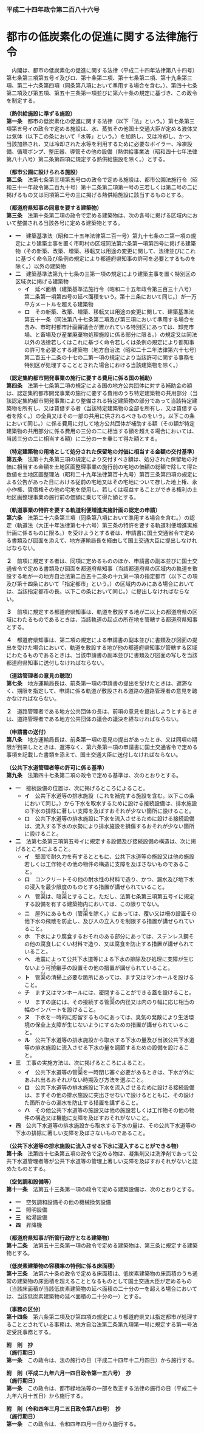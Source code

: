 ### 平成二十四年政令第二百八十六号  
# 都市の低炭素化の促進に関する法律施行令  
　内閣は、都市の低炭素化の促進に関する法律（平成二十四年法律第八十四号）第七条第三項第五号イ及びロ、第十条第二項、第十七条第二項、第十九条第三項、第二十六条第四項（同条第八項において準用する場合を含む。）、第四十七条第二項及び第五項、第五十三条第一項並びに第六十条の規定に基づき、この政令を制定する。  
  
**（熱供給施設に準ずる施設）**  
**第一条**　都市の低炭素化の促進に関する法律（以下「法」という。）第七条第三項第五号イの政令で定める施設は、水、蒸気その他国土交通大臣が定める液体又は気体（以下この条において「水等」という。）を加熱し、又は冷却し、かつ、当該加熱され、又は冷却された水等を利用するために必要なボイラー、冷凍設備、循環ポンプ、整圧器、導管その他の設備（熱供給事業法（昭和四十七年法律第八十八号）第二条第四項に規定する熱供給施設を除く。）とする。  
  
**（都市公園に設けられる施設）**  
**第二条**　法第七条第三項第五号ロの政令で定める施設は、都市公園法施行令（昭和三十一年政令第二百九十号）第十二条第二項第一号の三若しくは第二号の二に掲げるもの又は同項第二号の三に掲げる熱供給施設に該当するものとする。  
  
**（都道府県知事の同意を要する建築物）**  
**第三条**　法第十条第二項の政令で定める建築物は、次の各号に掲げる区域内において整備される当該各号に定める建築物とする。  
* **一**　建築基準法（昭和二十五年法律第二百一号）第九十七条の二第一項の規定により建築主事を置く市町村の区域同法第六条第一項第四号に掲げる建築物（その新築、改築、増築、移転又は用途の変更に関して、法律並びにこれに基づく命令及び条例の規定により都道府県知事の許可を必要とするものを除く。）以外の建築物  
* **二**　建築基準法第九十七条の三第一項の規定により建築主事を置く特別区の区域次に掲げる建築物  
	* **イ**　延べ面積（建築基準法施行令（昭和二十五年政令第三百三十八号）第二条第一項第四号の延べ面積をいう。第十三条において同じ。）が一万平方メートルを超える建築物  
	* **ロ**　その新築、改築、増築、移転又は用途の変更に関して、建築基準法第五十一条（同法第八十七条第二項及び第三項において準用する場合を含み、市町村都市計画審議会が置かれている特別区にあっては、卸売市場、と畜場及び産業廃棄物処理施設に係る部分に限る。）の規定又は同法以外の法律若しくはこれに基づく命令若しくは条例の規定により都知事の許可を必要とする建築物（地方自治法（昭和二十二年法律第六十七号）第二百五十二条の十七の二第一項の規定により当該許可に関する事務を特別区が処理することとされた場合における当該建築物を除く。）  
  
**（認定集約都市開発事業の施行に要する費用に係る国の補助）**  
**第四条**　法第十七条第二項の規定による国の地方公共団体に対する補助金の額は、認定集約都市開発事業の施行に要する費用のうち特定建築物の共用部分（当該認定集約都市開発事業により整備される特定建築物の部分であって当該特定建築物を所有し、又は賃借する者（当該特定建築物の全部を所有し、又は賃借する者を除く。）の全員又はその一部の共用に供されるべきものをいう。以下この条において同じ。）に係る費用に対して地方公共団体が補助する額（その額が特定建築物の共用部分に係る費用の三分の二に相当する額を超える場合においては、当該三分の二に相当する額）に二分の一を乗じて得た額とする。  
  
**（特定建築物の用地として処分された保留地の対価に相当する金額の交付基準）**  
**第五条**　法第十九条第三項の規定により交付すべき額は、処分された保留地の対価に相当する金額を土地区画整理事業の施行前の宅地の価額の総額で除して得た数値を土地区画整理法（昭和二十九年法律第百十九号）第百三条第四項の規定による公告があった日における従前の宅地又はその宅地について存した地上権、永小作権、賃借権その他の宅地を使用し、若しくは収益することができる権利の土地区画整理事業の施行前の価額に乗じて得た額とする。  
  
**（軌道事業の特許を要する軌道利便増進実施計画の認定の申請）**  
**第六条**　法第二十六条第三項（同条第八項において準用する場合を含む。）の認定（軌道法（大正十年法律第七十六号）第三条の特許を要する軌道利便増進実施計画に係るものに限る。）を受けようとする者は、申請書に国土交通省令で定める書類及び図面を添えて、地方運輸局長を経由して国土交通大臣に提出しなければならない。  
  
**２**　前項に規定する者は、同項に定めるもののほか、申請書の副本並びに国土交通省令で定める書類及び図面を都道府県知事（当該都道府県の区域内の軌道を敷設する地が一の地方自治法第二百五十二条の十九第一項の指定都市（以下この項及び第十四条において「指定都市」という。）の区域内のみにある場合においては、当該指定都市の長。以下この条において同じ。）に提出しなければならない。  
  
**３**　前項に規定する都道府県知事は、軌道を敷設する地が二以上の都道府県の区域にわたるものであるときは、当該軌道の起点の所在地を管轄する都道府県知事とする。  
  
**４**　都道府県知事は、第二項の規定による申請書の副本並びに書類及び図面の提出を受けた場合において、軌道を敷設する地が他の都道府県知事が管轄する区域にわたるものであるときは、当該申請書の副本並びに書類及び図面の写しを当該都道府県知事に送付しなければならない。  
  
**（道路管理者の意見の聴取）**  
**第七条**　地方運輸局長は、前条第一項の申請書の提出を受けたときは、遅滞なく、期限を指定して、申請に係る軌道が敷設される道路の道路管理者の意見を聴かなければならない。  
  
**２**　道路管理者である地方公共団体の長は、前項の意見を提出しようとするときは、道路管理者である地方公共団体の議会の議決を経なければならない。  
  
**（申請書の送付）**  
**第八条**　地方運輸局長は、前条第一項の意見の提出があったとき、又は同項の期限が到来したときは、遅滞なく、第六条第一項の申請書に国土交通省令で定める事項を記載した書類を添えて、国土交通大臣に送付しなければならない。  
  
**（公共下水道管理者等の許可に係る基準）**  
**第九条**　法第四十七条第二項の政令で定める基準は、次のとおりとする。  
* **一**　接続設備の位置は、次に掲げるところによること。  
	* **イ**　公共下水道等の排水施設（これを補完する施設を含む。以下この条において同じ。）から下水を取水するために設ける接続設備は、排水施設の下水の排除に著しい支障を及ぼすおそれが少ない箇所に設けること。  
	* **ロ**　公共下水道等の排水施設に下水を流入させるために設ける接続設備は、流入する下水の水勢により排水施設を損傷するおそれが少ない箇所に設けること。  
* **二**　法第七条第三項第五号イに規定する設備及び接続設備の構造は、次に掲げるところによること。  
	* **イ**　堅固で耐久力を有するとともに、公共下水道等の施設又は他の施設若しくは工作物その他の物件の構造に支障を及ぼさないものであること。  
	* **ロ**　コンクリートその他の耐水性の材料で造り、かつ、漏水及び地下水の浸入を最少限度のものとする措置が講ぜられていること。  
	* **ハ**　管<ruby>渠<rt>きよ</rt></ruby>は、暗<ruby>渠<rt>きよ</rt></ruby>とすること。ただし、法第七条第三項第五号イに規定する設備を有する建築物内においては、この限りでない。  
	* **ニ**　屋外にあるもの（管<ruby>渠<rt>きよ</rt></ruby>を除く。）にあっては、覆い又は柵の設置その他下水の飛散を防止し、及び人の立入りを制限する措置が講ぜられていること。  
	* **ホ**　下水により腐食するおそれのある部分にあっては、ステンレス鋼その他の腐食しにくい材料で造り、又は腐食を防止する措置が講ぜられていること。  
	* **ヘ**　地震によって公共下水道等による下水の排除及び処理に支障が生じないよう可<ruby>撓<rt>とう</rt></ruby>継手の設置その他の措置が講ぜられていること。  
	* **ト**　管<ruby>渠<rt>きよ</rt></ruby>の清掃上必要な箇所にあっては、ます又はマンホールを設けること。  
	* **チ**　ます又はマンホールには、密閉することができる蓋を設けること。  
	* **リ**　ますの底には、その接続する管<ruby>渠<rt>きよ</rt></ruby>の内径又は内のり幅に応じ相当の幅のインバートを設けること。  
	* **ヌ**　下水を一時的に貯留するものにあっては、臭気の発散により生活環境の保全上支障が生じないようにするための措置が講ぜられていること。  
	* **ル**　公共下水道等の排水施設から取水する下水の量及び当該公共下水道等の排水施設に流入させる下水の量を調節するための設備を設けること。  
* **三**　工事の実施方法は、次に掲げるところによること。  
	* **イ**　公共下水道等の管<ruby>渠<rt>きよ</rt></ruby>を一時閉じ塞ぐ必要があるときは、下水が外にあふれ出るおそれがない時期及び方法を選ぶこと。  
	* **ロ**　公共下水道等の排水施設に下水を流入させるために設ける接続設備は、ますその他の排水施設に突出させないで設けるとともに、その設けた箇所からの漏水を防止する措置を講ずること。  
	* **ハ**　その他公共下水道等の施設又は他の施設若しくは工作物その他の物件の構造又は機能に支障を及ぼすおそれがないこと。  
* **四**　公共下水道等の排水施設から取水する下水の量は、その公共下水道等の下水の排除に著しい支障を及ぼさないものであること。  
  
**（公共下水道等の排水施設に流入させる下水に混入することができる物）**  
**第十条**　法第四十七条第五項の政令で定める物は、凝集剤又は洗浄剤であって公共下水道管理者等が公共下水道等の管理上著しい支障を及ぼすおそれがないと認めたものとする。  
  
**（空気調和設備等）**  
**第十一条**　法第五十三条第一項の政令で定める建築設備は、次のとおりとする。  
* **一**　空気調和設備その他の機械換気設備  
* **二**　照明設備  
* **三**　給湯設備  
* **四**　昇降機  
  
**（都道府県知事が所管行政庁となる建築物）**  
**第十二条**　法第五十三条第一項の政令で定める建築物は、第三条に規定する建築物とする。  
  
**（低炭素建築物の容積率の特例に係る床面積）**  
**第十三条**　法第六十条の政令で定める床面積は、低炭素建築物の床面積のうち通常の建築物の床面積を超えることとなるものとして国土交通大臣が定めるもの（当該床面積が当該低炭素建築物の延べ面積の二十分の一を超える場合においては、当該低炭素建築物の延べ面積の二十分の一）とする。  
  
**（事務の区分）**  
**第十四条**　第六条第二項及び第四項の規定により都道府県又は指定都市が処理することとされている事務は、地方自治法第二条第九項第一号に規定する第一号法定受託事務とする。  
  
**附　則　抄**  
**（施行期日）**  
**第一条**　この政令は、法の施行の日（平成二十四年十二月四日）から施行する。  
  
**附　則（平成二九年六月一四日政令第一五六号）　抄**  
**（施行期日）**  
**第一条**　この政令は、都市緑地法等の一部を改正する法律の施行の日（平成二十九年六月十五日）から施行する。  
  
**附　則（令和四年三月二五日政令第八四号）　抄**  
**（施行期日）**  
**第一条**　この政令は、令和四年四月一日から施行する。  
  
